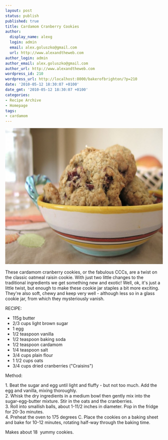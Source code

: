 ```yaml
---
layout: post
status: publish
published: true
title: Cardamom Cranberry Cookies
author:
  display_name: alexg
  login: admin
  email: alex.goluszko@gmail.com
  url: http://www.alexandtheweb.com
author_login: admin
author_email: alex.goluszko@gmail.com
author_url: http://www.alexandtheweb.com
wordpress_id: 210
wordpress_url: http://localhost:8000/bakerofbrighton/?p=210
date: '2010-05-12 18:30:07 +0100'
date_gmt: '2010-05-12 18:30:07 +0100'
categories:
- Recipe Archive
- Homepage
tags:
- cardamom
---
```

<p><a href="/images/2010/05/IMG_2684-copy.jpg"><img class="size-medium wp-image-213" title="Cardamom cranberry oatmeal cookies" src="/images/2010/05/IMG_2684-copy-620x435.jpg" alt="Cardamom cranberry oatmeal cookies" width="620" height="435" /></a></p>
<p>These cardamom cranberry cookies, or the fabulous CCCs, are a twist on the classic oatmeal raisin cookie. With just two little changes to the traditional ingredients we get something new and exotic! Well, ok, it's just a little twist, but enough to make these cookie jar staples a bit more exciting.  They're also soft, chewy and keep very well - although less so in a glass cookie jar, from which they mysteriously vanish.</p>
<p>RECIPE: </p>
<ul>
<li>115g butter</li>
<li>2/3 cups light brown sugar</li>
<li>1 egg</li>
<li>1/2 teaspoon vanilla</li>
<li>1/2 teaspoon baking soda</li>
<li>1/2 teaspoon cardamom</li>
<li>1/4 teaspoon salt</li>
<li>3/4 cups plain flour</li>
<li>1 1/2 cups oats</li>
<li>3/4 cups dried cranberries ("Craisins")</li>
</ul>
<p>Method:</p>
<p>1. Beat the sugar and egg until light and fluffy - but not too much. Add the egg and vanilla, mixing thoroughly.<br />
2. Whisk the dry ingredients in a medium bowl then gently mix into the sugar-egg-butter mixture. Stir in the oats and the cranberries.<br />
3. Roll into smallish balls, about 1-11/2 inches in diameter. Pop in the fridge for 20-3o minutes.<br />
4. Preheat the oven to 175 degrees C. Place the cookies on a baking sheet and bake for 10-12 minutes, rotating half-way through the baking time.</p>
<p>Makes about 18  yummy cookies.</p>
